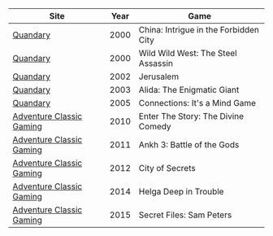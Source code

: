 Site|Year|Game
-|-|-
[Quandary](http://metzomagic.com/showArticle.php?index=328)|2000|China: Intrigue in the Forbidden City
[Quandary](http://metzomagic.com/showArticle.php?index=365)|2000|Wild Wild West: The Steel Assassin
[Quandary](http://metzomagic.com/showArticle.php?index=461)|2002|Jerusalem
[Quandary](http://metzomagic.com/showArticle.php?index=543)|2003|Alida: The Enigmatic Giant
[Quandary](http://metzomagic.com/showArticle.php?index=685)|2005|Connections: It's a Mind Game
[Adventure Classic Gaming](http://www.adventureclassicgaming.com/index.php/site/reviews/539/)|2010|Enter The Story: The Divine Comedy
[Adventure Classic Gaming](http://www.adventureclassicgaming.com/index.php/site/reviews/530/)|2011|Ankh 3: Battle of the Gods
[Adventure Classic Gaming](http://www.adventureclassicgaming.com/index.php/site/reviews/657/)|2012|City of Secrets
[Adventure Classic Gaming](http://www.adventureclassicgaming.com/index.php/site/reviews/825/)|2014|Helga Deep in Trouble
[Adventure Classic Gaming](http://www.adventureclassicgaming.com/index.php/site/reviews/854/)|2015|Secret Files: Sam Peters
